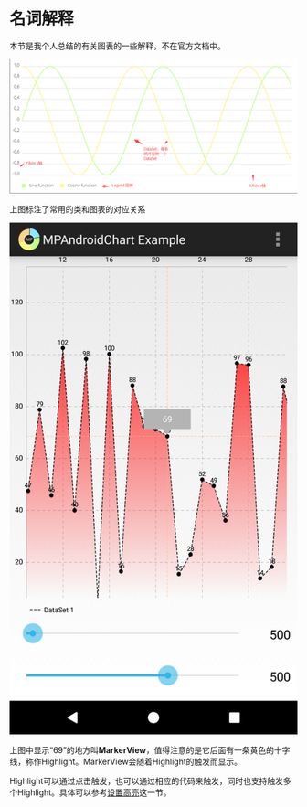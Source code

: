 # 名词解释

本节是我个人总结的有关图表的一些解释，不在官方文档中。

![](../pic/simple_line_chart_noted.png)

上图标注了常用的类和图表的对应关系

![](../pic/simple_line_chart2.png)

上图中显示“69”的地方叫**MarkerView**，值得注意的是它后面有一条黄色的十字线，称作Highlight。MarkerView会随着Highlight的触发而显示。


Highlight可以通过点击触发，也可以通过相应的代码来触发，同时也支持触发多个Highlight。具体可以参考[设置高亮](设置高亮.md)这一节。



